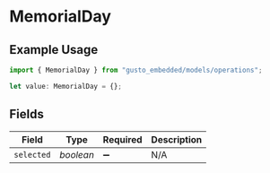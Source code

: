 # MemorialDay

## Example Usage

```typescript
import { MemorialDay } from "gusto_embedded/models/operations";

let value: MemorialDay = {};
```

## Fields

| Field              | Type               | Required           | Description        |
| ------------------ | ------------------ | ------------------ | ------------------ |
| `selected`         | *boolean*          | :heavy_minus_sign: | N/A                |